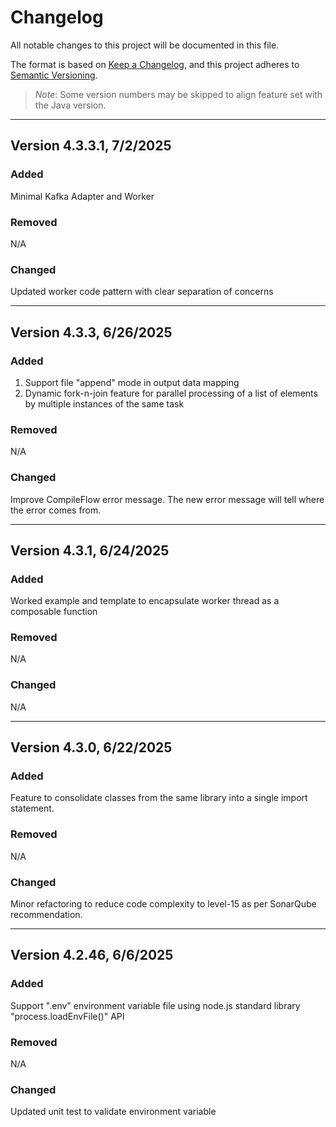 # Changelog

All notable changes to this project will be documented in this file.

The format is based on [Keep a Changelog](https://keepachangelog.com/en/1.0.0/),
and this project adheres to [Semantic Versioning](https://semver.org/spec/v2.0.0.html).

> *Note*: Some version numbers may be skipped to align feature set with the Java version.

---
## Version 4.3.3.1, 7/2/2025

### Added

Minimal Kafka Adapter and Worker

### Removed

N/A

### Changed

Updated worker code pattern with clear separation of concerns

---
## Version 4.3.3, 6/26/2025

### Added

1. Support file "append" mode in output data mapping
2. Dynamic fork-n-join feature for parallel processing of a list of elements by multiple instances of the same task

### Removed

N/A

### Changed

Improve CompileFlow error message. The new error message will tell where the error comes from.

---
## Version 4.3.1, 6/24/2025

### Added

Worked example and template to encapsulate worker thread as a composable function

### Removed

N/A

### Changed

N/A

---
## Version 4.3.0, 6/22/2025

### Added

Feature to consolidate classes from the same library into a single import statement.

### Removed

N/A

### Changed

Minor refactoring to reduce code complexity to level-15 as per SonarQube recommendation.

---
## Version 4.2.46, 6/6/2025

### Added

Support ".env" environment variable file using node.js standard library "process.loadEnvFile()" API

### Removed

N/A

### Changed

Updated unit test to validate environment variable
